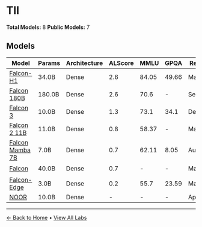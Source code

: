 # TII

**Total Models:** 8
**Public Models:** 7

## Models

| Model | Params | Architecture | ALScore | MMLU | GPQA | Released | Status |
|-------|--------|--------------|---------|------|------|----------|--------|
| [Falcon-H1](../models/tii/falcon-h1.md) | 34.0B | Dense | 2.6 | 84.05 | 49.66 | May/2025 | 🟢 |
| [Falcon 180B](../models/tii/falcon-180b.md) | 180.0B | Dense | 2.6 | 70.6 | - | Sep/2023 | 🟢 |
| [Falcon 3](../models/tii/falcon-3.md) | 10.0B | Dense | 1.3 | 73.1 | 34.1 | Dec/2024 | 🟢 |
| [Falcon 2 11B](../models/tii/falcon-2-11b.md) | 11.0B | Dense | 0.8 | 58.37 | - | May/2024 | 🟢 |
| [Falcon Mamba 7B](../models/tii/falcon-mamba-7b.md) | 7.0B | Dense | 0.7 | 62.11 | 8.05 | Aug/2024 | 🟢 |
| [Falcon](../models/tii/falcon.md) | 40.0B | Dense | 0.7 | - | - | May/2023 | 🟢 |
| [Falcon-Edge](../models/tii/falcon-edge.md) | 3.0B | Dense | 0.2 | 55.7 | 23.59 | May/2025 | 🟢 |
| [NOOR](../models/tii/noor.md) | 10.0B | Dense | - | - | - | Apr/2022 | 🔴 |

---

[← Back to Home](../README.md) • [View All Labs](../labs/)
